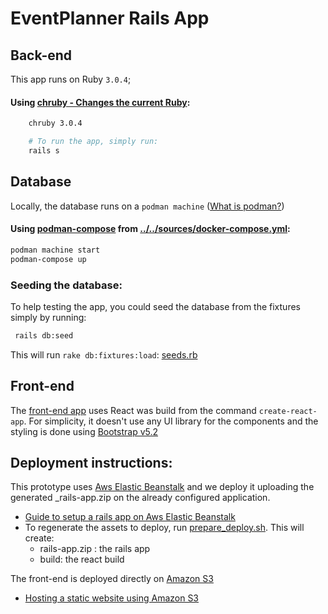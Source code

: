 # EventPlanner Rails App

## Back-end 

This app runs on Ruby `3.0.4`;

####  Using [chruby - Changes the current Ruby](https://github.com/postmodern/chruby):

```bash
    chruby 3.0.4

    # To run the app, simply run: 
    rails s
```

## Database 

Locally, the database runs on a `podman machine` ([What is podman?](https://podman.io/whatis.html ))
#### Using [podman-compose](https://github.com/containers/podman-compose) from [../../sources/docker-compose.yml](../../sources/docker-compose.yml):

```bash
podman machine start 
podman-compose up
```

### Seeding the database:

To help testing the app, you could seed the database from the fixtures simply by running: 

```bash
 rails db:seed
```
This will run `rake db:fixtures:load`: [seeds.rb](./db/seeds.rb)

## Front-end 
The [front-end app](./frontend/)  uses React was build from the command `create-react-app`. 
For simplicity, it doesn't use any UI library for the components and the styling is done using [Bootstrap v5.2](https://getbootstrap.com/docs/5.2/getting-started/introduction/)

## Deployment instructions:

This prototype uses [Aws Elastic Beanstalk](https://aws.amazon.com/elasticbeanstalk/) and we deploy it uploading the generated _rails-app.zip on the already configured application. 
 - [Guide to setup a rails app on Aws Elastic Beanstalk](https://docs.aws.amazon.com/elasticbeanstalk/latest/dg/ruby-rails-tutorial.html) 
 - To regenerate the assets to deploy, run [prepare_deploy.sh](../prepare_deploy.sh). This will create:
    - rails-app.zip : the rails app
    -  build: the react build

The front-end is deployed directly on [Amazon S3](https://aws.amazon.com/s3/)
 - [Hosting a static website using Amazon S3](https://docs.aws.amazon.com/AmazonS3/latest/userguide/WebsiteHosting.html)
